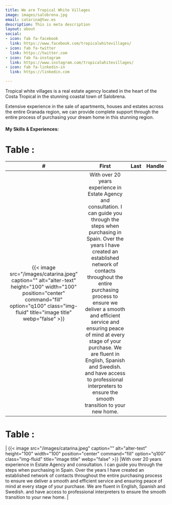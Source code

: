 ```yaml
---
title: We are Tropical White Villages
image: images/salobrena.jpg
email: catarina@twv.es
description: This is meta description
layout: about
social:
- icon: fab fa-facebook
  link: https://www.facebook.com/tropicalwhitevillages/
- icon: fab fa-twitter
  link: https://twitter.com
- icon: fab fa-instagram
  link: https://www.instagram.com/tropicalwhitevillages/
- icon: fab fa-linkedin-in
  link: https://linkedin.com

---
```

Tropical white villages is a real estate agency located in the heart of the Costa Tropical in the stunning coastal town of Salobrena.

Extensive experience in the sale of apartments, houses and estates across the entire Granada region, we can provide complete support through the entire process of purchasing your dream home in this stunning region.

#### My Skills & Experiences:


  # Table :
| #           | First             | Last              | Handle  |
| :-----------: | :-------------:     |:-------------:    | :-----:|
{{< image src="/images/catarina.jpeg" caption="" alt="alter-text" height="100" width="100" position="center" command="fill" option="q100" class="img-fluid" title="image title" webp="false" >}}       | With over 20 years experience in Estate Agency and consultation. I can guide you through the steps when purchasing in Spain. Over the years I have created an established network of contacts throughout the entire purchasing process to ensure we deliver a smooth and efficient service and ensuring peace of mind at every stage of your purchase. We are fluent in English, Spanish and Swedish. and have access to professional interpreters to ensure the smooth transition to your new home.      |



# Table :
| {{< image src="/images/catarina.jpeg" caption="" alt="alter-text" height="100" width="100" position="center" command="fill" option="q100" class="img-fluid" title="image title" webp="false" >}}     |With over 20 years experience in Estate Agency and consultation. I can guide you through the steps when purchasing in Spain. Over the years I have created an established network of contacts throughout the entire purchasing process to ensure we deliver a smooth and efficient service and ensuring peace of mind at every stage of your purchase. We are fluent in English, Spanish and Swedish. and have access to professional interpreters to ensure the smooth transition to your new home.      |
